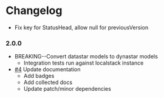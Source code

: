 # Changelog

- Fix key for StatusHead, allow null for previousVersion

### 2.0.0

- BREAKING--Convert datastar models to dynastar models
  - Integration tests run against localstack instance
- [#4] Update documentation
  - Add badges
  - Add collected docs
  - Update patch/minor dependencies

[#4]: https://github.com/warehouseai/warehouse.ai-status-models/pull/4
